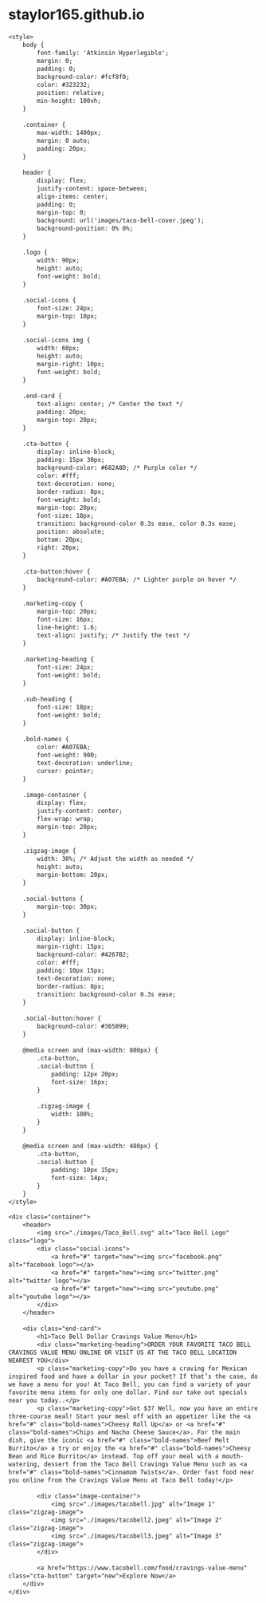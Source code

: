 # staylor165.github.io
<!DOCTYPE html>
<html lang="en">
<head>
    <meta charset="UTF-8">
    <meta name="viewport" content="width=device-width, initial-scale=1.0">
    <title>Taco Bell Campaign</title>
    <link rel="preconnect" href="https://fonts.googleapis.com">
    <link rel="preconnect" href="https://fonts.gstatic.com" crossorigin>
    <link href="https://fonts.googleapis.com/css2?family=Atkinson+Hyperlegible:wght@400;700&display=swap" rel="stylesheet">

    <style>
        body {
            font-family: 'Atkinsin Hyperlegible';
            margin: 0;
            padding: 0;
            background-color: #fcf8f0; 
            color: #323232; 
            position: relative;
            min-height: 100vh;
        }

        .container {
            max-width: 1400px;
            margin: 0 auto;
            padding: 20px;
        }

        header {
            display: flex;
            justify-content: space-between;
            align-items: center;
            padding: 0;
            margin-top: 0;
            background: url('images/taco-bell-cover.jpeg');
            background-position: 0% 0%;
        }

        .logo {
            width: 90px;
            height: auto;
            font-weight: bold;
        }

        .social-icons {
            font-size: 24px;
            margin-top: 10px;
        }

        .social-icons img {
            width: 60px;
            height: auto;
            margin-right: 10px;
            font-weight: bold;
        }

        .end-card {
            text-align: center; /* Center the text */
            padding: 20px;
            margin-top: 20px;
        }

        .cta-button {
            display: inline-block;
            padding: 15px 30px;
            background-color: #682A8D; /* Purple color */
            color: #fff;
            text-decoration: none;
            border-radius: 8px;
            font-weight: bold;
            margin-top: 20px;
            font-size: 18px;
            transition: background-color 0.3s ease, color 0.3s ease;
            position: absolute;
            bottom: 20px;
            right: 20px;
        }

        .cta-button:hover {
            background-color: #A07EBA; /* Lighter purple on hover */
        }

        .marketing-copy {
            margin-top: 20px;
            font-size: 16px;
            line-height: 1.6;
            text-align: justify; /* Justify the text */
        }

        .marketing-heading {
            font-size: 24px;
            font-weight: bold;
        }

        .sub-heading {
            font-size: 18px;
            font-weight: bold;
        }

        .bold-names {
            color: #A07EBA;
            font-weight: 900;
            text-decoration: underline;
            cursor: pointer;
        }

        .image-container {
            display: flex;
            justify-content: center;
            flex-wrap: wrap;
            margin-top: 20px;
        }

        .zigzag-image {
            width: 30%; /* Adjust the width as needed */
            height: auto;
            margin-bottom: 20px;
        }

        .social-buttons {
            margin-top: 30px;
        }

        .social-button {
            display: inline-block;
            margin-right: 15px;
            background-color: #4267B2;
            color: #fff;
            padding: 10px 15px;
            text-decoration: none;
            border-radius: 8px;
            transition: background-color 0.3s ease;
        }

        .social-button:hover {
            background-color: #365899;
        }

        @media screen and (max-width: 800px) {
            .cta-button,
            .social-button {
                padding: 12px 20px;
                font-size: 16px;
            }

            .zigzag-image {
                width: 100%;
            }
        }

        @media screen and (max-width: 480px) {
            .cta-button,
            .social-button {
                padding: 10px 15px;
                font-size: 14px;
            }
        }
    </style>
</head>
<body>

    <div class="container">
        <header>
            <img src="./images/Taco_Bell.svg" alt="Taco Bell Logo" class="logo">
            <div class="social-icons">
                <a href="#" target="new"><img src="facebook.png" alt="facebook logo"></a>
                <a href="#" target="new"><img src="twitter.png" alt="twitter logo"></a>
                <a href="#" target="new"><img src="youtube.png" alt="youtube logo"></a>
            </div>
        </header>

        <div class="end-card">
            <h1>Taco Bell Dollar Cravings Value Menu</h1>
            <div class="marketing-heading">ORDER YOUR FAVORITE TACO BELL CRAVINGS VALUE MENU ONLINE OR VISIT US AT THE TACO BELL LOCATION NEAREST YOU</div>
            <p class="marketing-copy">Do you have a craving for Mexican inspired food and have a dollar in your pocket? If that’s the case, do we have a menu for you! At Taco Bell, you can find a variety of your favorite menu items for only one dollar. Find our take out specials near you today..</p>
            <p class="marketing-copy">Got $3? Well, now you have an entire three-course meal! Start your meal off with an appetizer like the <a href="#" class="bold-names">Cheesy Roll Up</a> or <a href="#" class="bold-names">Chips and Nacho Cheese Sauce</a>. For the main dish, give the iconic <a href="#" class="bold-names">Beef Melt Burrito</a> a try or enjoy the <a href="#" class="bold-names">Cheesy Bean and Rice Burrito</a> instead. Top off your meal with a mouth-watering, dessert from the Taco Bell Cravings Value Menu such as <a href="#" class="bold-names">Cinnamom Twists</a>. Order fast food near you online from the Cravings Value Menu at Taco Bell today!</p>

            <div class="image-container">
                <img src="./images/tacobell.jpg" alt="Image 1" class="zigzag-image">
                <img src="./images/tacobell2.jpeg" alt="Image 2" class="zigzag-image">
                <img src="./images/tacobell3.jpeg" alt="Image 3" class="zigzag-image">
            </div>

            <a href="https://www.tacobell.com/food/cravings-value-menu" class="cta-button" target="new">Explore Now</a>
        </div>
    </div>

</body>
</html>
